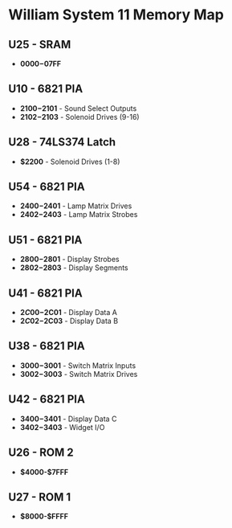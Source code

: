 # William System 11 Memory Map #

## U25 - SRAM ##

- **$0000-$07FF**

## U10 - 6821 PIA ##

- **$2100-$2101** - Sound Select Outputs
- **$2102-$2103** - Solenoid Drives (9-16)

## U28 - 74LS374 Latch ##

- **$2200** - Solenoid Drives (1-8)

## U54 - 6821 PIA ##

- **$2400-$2401** - Lamp Matrix Drives
- **$2402-$2403** - Lamp Matrix Strobes

## U51 - 6821 PIA ##

- **$2800-$2801** - Display Strobes
- **$2802-$2803** - Display Segments

## U41 - 6821 PIA ##

- **$2C00-$2C01** - Display Data A
- **$2C02-$2C03** - Display Data B

## U38 - 6821 PIA ##

- **$3000-$3001** - Switch Matrix Inputs
- **$3002-$3003** - Switch Matrix Drives

## U42 - 6821 PIA ##

- **$3400-$3401** - Display Data C
- **$3402-$3403** - Widget I/O

## U26 - ROM 2 ##

- **\$4000-$7FFF**

## U27 - ROM 1 ##

- **\$8000-$FFFF**
